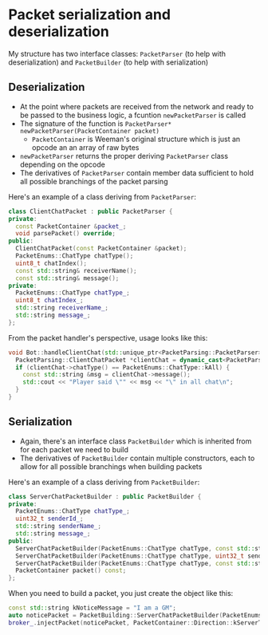 # Packet serialization and deserialization

My structure has two interface classes: `PacketParser` (to help with deserialization) and `PacketBuilder` (to help with serialization)

## Deserialization

- At the point where packets are received from the network and ready to be passed to the business logic, a fcuntion `newPacketParser` is called
- The signature of the function is `PacketParser* newPacketParser(PacketContainer packet)`
  - `PacketContainer` is Weeman's original structure which is just an opcode an an array of raw bytes
- `newPacketParser` returns the proper deriving `PacketParser` class depending on the opcode
- The derivatives of `PacketParser` contain member data sufficient to hold all possible branchings of the packet parsing

Here's an example of a class deriving from `PacketParser`:
```cpp
class ClientChatPacket : public PacketParser {
private:
  const PacketContainer &packet_;
  void parsePacket() override;
public:
  ClientChatPacket(const PacketContainer &packet);
  PacketEnums::ChatType chatType();
  uint8_t chatIndex();
  const std::string& receiverName();
  const std::string& message();
private:
  PacketEnums::ChatType chatType_;
  uint8_t chatIndex_;
  std::string receiverName_;
  std::string message_;
};
```

From the packet handler's perspective, usage looks like this:
```cpp
void Bot::handleClientChat(std::unique_ptr<PacketParsing::PacketParser> &packetParser) {
  PacketParsing::ClientChatPacket *clientChat = dynamic_cast<PacketParsing::ClientChatPacket*>(packetParser.get());
  if (clientChat->chatType() == PacketEnums::ChatType::kAll) {
    const std::string &msg = clientChat->message();
    std::cout << "Player said \"" << msg << "\" in all chat\n";
  }
}
```

## Serialization

- Again, there's an interface class `PacketBuilder` which is inherited from for each packet we need to build
- The derivatives of `PacketBuilder` contain multiple constructors, each to allow for all possible branchings when building packets

Here's an example of a class deriving from `PacketBuilder`:
```cpp
class ServerChatPacketBuilder : public PacketBuilder {
private:
  PacketEnums::ChatType chatType_;
  uint32_t senderId_;
  std::string senderName_;
  std::string message_;
public:
  ServerChatPacketBuilder(PacketEnums::ChatType chatType, const std::string &message);
  ServerChatPacketBuilder(PacketEnums::ChatType chatType, uint32_t senderId, const std::string &message);
  ServerChatPacketBuilder(PacketEnums::ChatType chatType, const std::string &senderName, const std::string &message);
  PacketContainer packet() const;
};
```

When you need to build a packet, you just create the object like this:
```cpp
const std::string kNoticeMessage = "I am a GM";
auto noticePacket = PacketBuilding::ServerChatPacketBuilder(PacketEnums::ChatType::kNotice, kNoticeMessage).packet();
broker_.injectPacket(noticePacket, PacketContainer::Direction::kServerToClient);
```